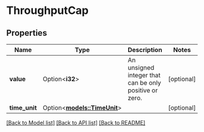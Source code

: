 # ThroughputCap

## Properties

Name | Type | Description | Notes
------------ | ------------- | ------------- | -------------
**value** | Option<**i32**> | An unsigned integer that can be only positive or zero. | [optional]
**time_unit** | Option<[**models::TimeUnit**](TimeUnit.md)> |  | [optional]

[[Back to Model list]](../README.md#documentation-for-models) [[Back to API list]](../README.md#documentation-for-api-endpoints) [[Back to README]](../README.md)


